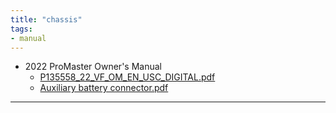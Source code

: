 ```yaml
---
title: "chassis"
tags:
- manual
---
```

- 2022 ProMaster Owner's Manual
    - [P135558_22_VF_OM_EN_USC_DIGITAL.pdf](/assets/P135558_22_VF_OM_EN_USC_DIGITAL_1688338434487_0.pdf)
    - [Auxiliary battery connector.pdf](/assets/Auxiliary_battery_connector_1687984095378_0.pdf)

---